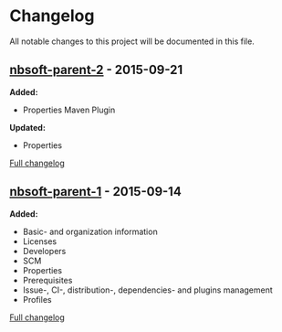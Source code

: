# Changelog

All notable changes to this project will be documented in this file.

## [nbsoft-parent-2] - 2015-09-21

**Added:**

- Properties Maven Plugin

**Updated:**

- Properties

[Full changelog](https://github.com/nbsoft/nbsoft-maven-parent/compare/nbsoft-parent-1...nbsoft-parent-2)

## [nbsoft-parent-1] - 2015-09-14

**Added:**

- Basic- and organization information
- Licenses
- Developers
- SCM
- Properties
- Prerequisites
- Issue-, CI-, distribution-, dependencies- and plugins management
- Profiles

[Full changelog](https://github.com/nbsoft/nbsoft-maven-parent/compare/f3b66d53508c3a67dc7fe35d5d66eb262e4ece79...nbsoft-parent-1)

[nbsoft-parent-2]: https://github.com/nbsoft/nbsoft-maven-parent/tree/nbsoft-parent-2
[nbsoft-parent-1]: https://github.com/nbsoft/nbsoft-maven-parent/tree/nbsoft-parent-1
